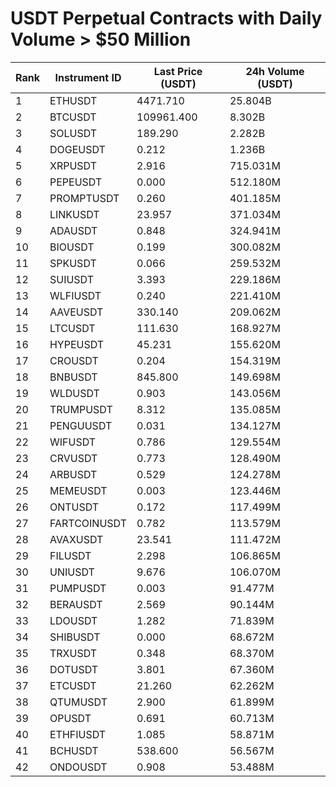 # USDT Perpetual Contracts with Daily Volume > $50 Million

| Rank | Instrument ID | Last Price (USDT) | 24h Volume (USDT) |
|------|---------------|-------------------|-------------------|
| 1 | ETHUSDT | 4471.710 | 25.804B |
| 2 | BTCUSDT | 109961.400 | 8.302B |
| 3 | SOLUSDT | 189.290 | 2.282B |
| 4 | DOGEUSDT | 0.212 | 1.236B |
| 5 | XRPUSDT | 2.916 | 715.031M |
| 6 | PEPEUSDT | 0.000 | 512.180M |
| 7 | PROMPTUSDT | 0.260 | 401.185M |
| 8 | LINKUSDT | 23.957 | 371.034M |
| 9 | ADAUSDT | 0.848 | 324.941M |
| 10 | BIOUSDT | 0.199 | 300.082M |
| 11 | SPKUSDT | 0.066 | 259.532M |
| 12 | SUIUSDT | 3.393 | 229.186M |
| 13 | WLFIUSDT | 0.240 | 221.410M |
| 14 | AAVEUSDT | 330.140 | 209.062M |
| 15 | LTCUSDT | 111.630 | 168.927M |
| 16 | HYPEUSDT | 45.231 | 155.620M |
| 17 | CROUSDT | 0.204 | 154.319M |
| 18 | BNBUSDT | 845.800 | 149.698M |
| 19 | WLDUSDT | 0.903 | 143.056M |
| 20 | TRUMPUSDT | 8.312 | 135.085M |
| 21 | PENGUUSDT | 0.031 | 134.127M |
| 22 | WIFUSDT | 0.786 | 129.554M |
| 23 | CRVUSDT | 0.773 | 128.490M |
| 24 | ARBUSDT | 0.529 | 124.278M |
| 25 | MEMEUSDT | 0.003 | 123.446M |
| 26 | ONTUSDT | 0.172 | 117.499M |
| 27 | FARTCOINUSDT | 0.782 | 113.579M |
| 28 | AVAXUSDT | 23.541 | 111.472M |
| 29 | FILUSDT | 2.298 | 106.865M |
| 30 | UNIUSDT | 9.676 | 106.070M |
| 31 | PUMPUSDT | 0.003 | 91.477M |
| 32 | BERAUSDT | 2.569 | 90.144M |
| 33 | LDOUSDT | 1.282 | 71.839M |
| 34 | SHIBUSDT | 0.000 | 68.672M |
| 35 | TRXUSDT | 0.348 | 68.370M |
| 36 | DOTUSDT | 3.801 | 67.360M |
| 37 | ETCUSDT | 21.260 | 62.262M |
| 38 | QTUMUSDT | 2.900 | 61.899M |
| 39 | OPUSDT | 0.691 | 60.713M |
| 40 | ETHFIUSDT | 1.085 | 58.871M |
| 41 | BCHUSDT | 538.600 | 56.567M |
| 42 | ONDOUSDT | 0.908 | 53.488M |
